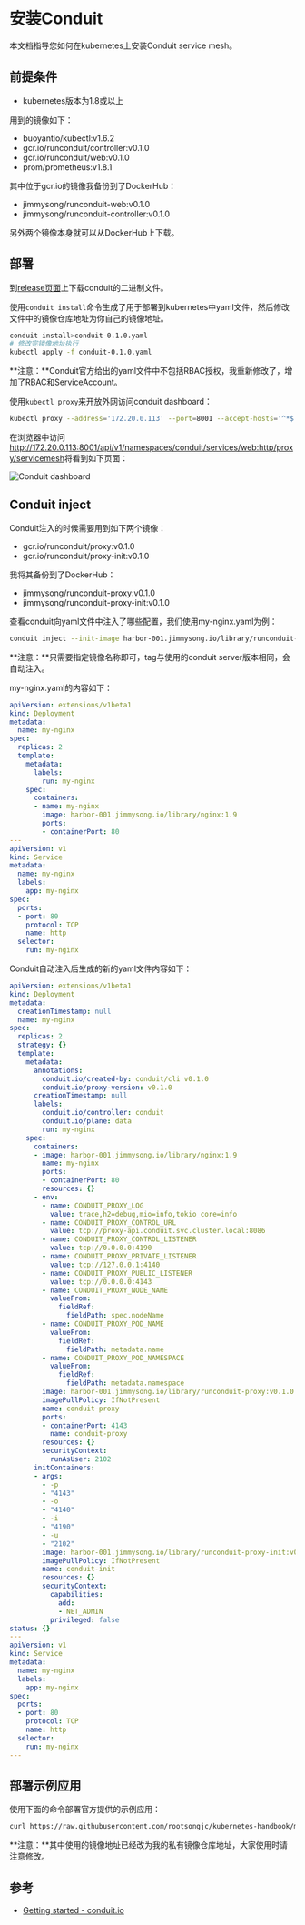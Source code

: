 # 安装Conduit

本文档指导您如何在kubernetes上安装Conduit service mesh。

## 前提条件

- kubernetes版本为1.8或以上

用到的镜像如下：

- buoyantio/kubectl:v1.6.2
- gcr.io/runconduit/controller:v0.1.0
- gcr.io/runconduit/web:v0.1.0
- prom/prometheus:v1.8.1

其中位于gcr.io的镜像我备份到了DockerHub：

- jimmysong/runconduit-web:v0.1.0
- jimmysong/runconduit-controller:v0.1.0

另外两个镜像本身就可以从DockerHub上下载。

## 部署

到[release页面](https://github.com/runconduit/conduit/releases)上下载conduit的二进制文件。

使用`conduit install`命令生成了用于部署到kubernetes中yaml文件，然后修改文件中的镜像仓库地址为你自己的镜像地址。

```bash
conduit install>conduit-0.1.0.yaml
# 修改完镜像地址执行
kubectl apply -f conduit-0.1.0.yaml
```

**注意：**Conduit官方给出的yaml文件中不包括RBAC授权，我重新修改了，增加了RBAC和ServiceAccount。

使用`kubectl proxy`来开放外网访问conduit dashboard：

```bash
kubectl proxy --address='172.20.0.113' --port=8001 --accept-hosts='^*$'
```

在浏览器中访问<http://172.20.0.113:8001/api/v1/namespaces/conduit/services/web:http/proxy/servicemesh>将看到如下页面：

![Conduit dashboard](../images/conduit-dashboard.jpg)

## Conduit inject

Conduit注入的时候需要用到如下两个镜像：

- gcr.io/runconduit/proxy:v0.1.0
- gcr.io/runconduit/proxy-init:v0.1.0

我将其备份到了DockerHub：

- jimmysong/runconduit-proxy:v0.1.0
- jimmysong/runconduit-proxy-init:v0.1.0

查看conduit向yaml文件中注入了哪些配置，我们使用my-nginx.yaml为例：

```bash
conduit inject --init-image harbor-001.jimmysong.io/library/runconduit-proxy-init --proxy-image harbor-001.jimmysong.io/library/runconduit-proxy my-nginx.yaml|kubectl apply -f -
```

**注意：**只需要指定镜像名称即可，tag与使用的conduit server版本相同，会自动注入。

my-nginx.yaml的内容如下：

```yaml
apiVersion: extensions/v1beta1
kind: Deployment
metadata:
  name: my-nginx
spec:
  replicas: 2
  template:
    metadata:
      labels:
        run: my-nginx
    spec:
      containers:
      - name: my-nginx
        image: harbor-001.jimmysong.io/library/nginx:1.9
        ports:
        - containerPort: 80
---
apiVersion: v1
kind: Service
metadata:
  name: my-nginx
  labels:
    app: my-nginx
spec:
  ports:
  - port: 80
    protocol: TCP
    name: http
  selector:
    run: my-nginx
```

Conduit自动注入后生成的新的yaml文件内容如下：

```yaml
apiVersion: extensions/v1beta1
kind: Deployment
metadata:
  creationTimestamp: null
  name: my-nginx
spec:
  replicas: 2
  strategy: {}
  template:
    metadata:
      annotations:
        conduit.io/created-by: conduit/cli v0.1.0
        conduit.io/proxy-version: v0.1.0
      creationTimestamp: null
      labels:
        conduit.io/controller: conduit
        conduit.io/plane: data
        run: my-nginx
    spec:
      containers:
      - image: harbor-001.jimmysong.io/library/nginx:1.9
        name: my-nginx
        ports:
        - containerPort: 80
        resources: {}
      - env:
        - name: CONDUIT_PROXY_LOG
          value: trace,h2=debug,mio=info,tokio_core=info
        - name: CONDUIT_PROXY_CONTROL_URL
          value: tcp://proxy-api.conduit.svc.cluster.local:8086
        - name: CONDUIT_PROXY_CONTROL_LISTENER
          value: tcp://0.0.0.0:4190
        - name: CONDUIT_PROXY_PRIVATE_LISTENER
          value: tcp://127.0.0.1:4140
        - name: CONDUIT_PROXY_PUBLIC_LISTENER
          value: tcp://0.0.0.0:4143
        - name: CONDUIT_PROXY_NODE_NAME
          valueFrom:
            fieldRef:
              fieldPath: spec.nodeName
        - name: CONDUIT_PROXY_POD_NAME
          valueFrom:
            fieldRef:
              fieldPath: metadata.name
        - name: CONDUIT_PROXY_POD_NAMESPACE
          valueFrom:
            fieldRef:
              fieldPath: metadata.namespace
        image: harbor-001.jimmysong.io/library/runconduit-proxy:v0.1.0
        imagePullPolicy: IfNotPresent
        name: conduit-proxy
        ports:
        - containerPort: 4143
          name: conduit-proxy
        resources: {}
        securityContext:
          runAsUser: 2102
      initContainers:
      - args:
        - -p
        - "4143"
        - -o
        - "4140"
        - -i
        - "4190"
        - -u
        - "2102"
        image: harbor-001.jimmysong.io/library/runconduit-proxy-init:v0.1.0
        imagePullPolicy: IfNotPresent
        name: conduit-init
        resources: {}
        securityContext:
          capabilities:
            add:
            - NET_ADMIN
          privileged: false
status: {}
---
apiVersion: v1
kind: Service
metadata:
  name: my-nginx
  labels:
    app: my-nginx
spec:
  ports:
  - port: 80
    protocol: TCP
    name: http
  selector:
    run: my-nginx
---
```

## 部署示例应用

使用下面的命令部署官方提供的示例应用：

```bash
curl https://raw.githubusercontent.com/rootsongjc/kubernetes-handbook/master/manifests/conduit/emojivoto.yml | conduit inject --init-image harbor-001.jimmysong.io/library/runconduit-proxy-init --proxy-image harbor-001.jimmysong.io/library/runconduit-proxy - --skip-inbound-ports=80 | kubectl apply -f -
```

**注意：**其中使用的镜像地址已经改为我的私有镜像仓库地址，大家使用时请注意修改。

## 参考

- [Getting started - conduit.io](https://conduit.io/getting-started/)

